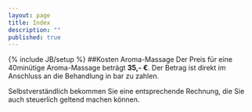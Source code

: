 ```yaml
---
layout: page
title: Index
description: ""
published: true
---
```


{% include JB/setup %}
##Kosten Aroma-Massage
Der Preis für eine 40minütige Aroma-Massage beträgt **35,- €**. Der Betrag ist direkt im Anschluss an die Behandlung in bar zu zahlen. 

Selbstverständlich bekommen Sie eine entsprechende Rechnung, die Sie auch steuerlich geltend machen können.